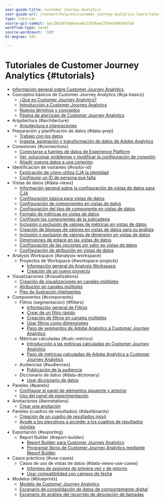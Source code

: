 ```yaml
---
user-guide-title: Customer Journey Analytics
user-guide-url: /content/help/en/customer-journey-analytics-learn/tutorials/overview.html
type: Tutorial
source-git-commit: aac1b820fda0e1ea8c21938ae23f0e5b0034d7ab
workflow-type: tm+mt
source-wordcount: '329'
ht-degree: 93%

---
```



# Tutoriales de Customer Journey Analytics {#tutorials}

+ [Información general sobre Customer Journey Analytics](overview.md)
+ Conceptos básicos de Customer Journey Analytics {#cja-basics}
   + [¿Qué es Customer Journey Analytics?](cja-basics/what-is-customer-journey-analytics.md)
   + [Introducción a Customer Journey Analytics](cja-basics/understanding-customer-journey-analytics.md)
   + [Nuevos términos y conceptos](cja-basics/new-terms-and-concepts-in-cja.md)
   + [Página de aterrizaje de Customer Journey Analytics](cja-basics/customer-journey-analytics-landing-page.md)
+ Arquitectura {#architecture}
   + [Arquitectura e integraciones](architecture/architecture-and-integrations-of-cja.md)
+ Preparación y planificación de datos {#data-prep}
   + [Trabajo con los datos](data-prep/working-with-data-in-cja.md)
   + [Ingesta, asignación y transformación de datos de Adobe Analytics](data-prep/ingest-map-and-transform-adobe-analytics-data.md)
+ Conexiones {#connections}
   + [Conectarse a fuentes de datos de Experience Platform](connections/connecting-customer-journey-analytics-to-data-sources-in-platform.md)
   + [Ver, solucionar problemas y modificar la configuración de conexión](connections/connections-details-experience-in-cja.md)
   + [Añadir nuevos datos a una conexión](connections/add-past-data-to-an-existing-connection-in-cja.md)
+ Identificación de visitantes {#visitor-id}
   + [Explicación de cómo utiliza CJA la identidad](visitor-id/understanding-how-customer-journey-analytics-uses-identity.md)
   + [Configurar un ID de persona que falta](visitor-id/configure-missing-person-id.md)
+ Vistas de datos {#data-views}
   + [Información general sobre la configuración de vistas de datos para CJA](data-views/overview-of-configuring-data-views-for-cja.md)
   + [Configuración básica para vistas de datos](data-views/basic-configuration-for-data-views.md)
   + [Configuración de componentes en vistas de datos](data-views/configuring-component-settings-in-data-views.md)
   + [Configuración del tipo de componente en vistas de datos](data-views/component-type-settings-in-data-views.md)
   + [Formato de métricas en vistas de datos](data-views/formatting-metrics-in-data-views.md)
   + [Configure los componentes de la subcadena](data-views/configure-substring-component-settings.md)
   + [Inclusión o exclusión de valores de métricas en vistas de datos](data-views/include-or-exclude-metric-values-in-data-views.md)
   + [Creación de bloques de valores en vistas de datos para su análisis](data-views/creating-value-buckets-in-data-views-for-analysis.md)
   + [Inclusión o exclusión de valores de dimensión en vistas de datos](data-views/include-or-exclude-dimension-values-in-data-views.md)
   + [Dimensiones de enlace en las vistas de datos](data-views/binding-dimensions-in-data-views.md)
   + [Configuración de las opciones sin valor en vistas de datos](data-views/configure-no-value-options-in-data-views.md)
   + [Configuración de atribución en vistas de datos](data-views/attribution-settings-in-data-views.md)
+ Analysis Workspace {#analysis-workspace}
   + Proyectos de Workspace {#workspace-projects}
      + [Información general de Analysis Workspace](analysis-workspace/workspace-projects/analysis-workspace-overview.md)
      + [Creación de un nuevo proyecto](analysis-workspace/workspace-projects/build-a-new-project.md)
+ Visualizaciones {#visualizations}
   + [Creación de visualizaciones en canales múltiples](visualizations/creating-cross-channel-visualizations-in-customer-journey-analytics.md)
   + [Atribución en canales múltiples](visualizations/cross-channel-attribution-in-customer-journey-analytics.md)
   + [Pies de ilustración inteligentes](visualizations/intelligent-captions.md)
+ Componentes {#components}
   + Filtros (segmentación) {#filters}
      + [Información general de Filtros](components/filters/introduction-to-filters-in-cja.md)
      + [Crear de un filtro rápido](components/filters/create-a-quick-filter.md)
      + [Creación de filtros en canales múltiples](components/filters/creating-cross-channel-filters-in-customer-journey-analytics.md)
      + [Usar filtros como dimensiones](components/filters/use-filters-as-dimensions.md)
      + [Paso de segmentos de Adobe Analytics a Customer Journey Analytics](components/filters/moving-adobe-analytics-segments-to-customer-journey-analytics.md)
   + Métricas calculadas {#calc-metrics}
      + [Introducción a las métricas calculadas en Customer Journey Analytics](components/calc-metrics/introduction-to-calculated-metrics-in-customer-journey-analytics.md)
      + [Paso de métricas calculadas de Adobe Analytics a Customer Journey Analytics](components/calc-metrics/moving-your-calculated-metrics-from-adobe-analytics-to-customer-journey-analytics.md)
   + Audiencias {#audiences}
      + [Publicación de la audiencia](components/audiences/audience-publishing-for-cja.md)
   + Diccionario de datos {#data-dictionary}
      + [Usar diccionario de datos](components/data-dictionary/use-data-dictionary.md)
+ Paneles {#panels}
   + [Configurar el panel de elementos siguiente y anterior](panels/configure-next-previous-item-panel.md)
   + [Uso del panel de experimentación](panels/use-the-experimentation-panel.md)
+ Anotaciones {#annotations}
   + [Crear una anotación](components/create-an-annotation.md)
+ Paneles (cuadros de resultados) {#dashboards}
   + [Creación de un cuadro de resultados móvil](dashboards/create-a-mobile-scorecard.md)
   + [Ayude a los ejecutivos a acceder a los cuadros de resultados móviles](dashboards/assist-executives-to-access-mobile-scorecards.md)
+ Exportación {#exporting}
   + Report Builder {#report-builder}
      + [Report Builder para Customer Journey Analytics](exporting/report-builder/report-builder-for-customer-journey-analytics.md)
      + [Programar libros de Customer Journey Analytics mediante Report Builder](exporting/report-builder/schedule-cja-workbooks-using-report-builder.md)
+ Casos prácticos {#use-cases}
   + Casos de uso de vistas de datos {#data-views-use-cases}
      + [Informes de sesiones de primera vez y de retorno](use-cases/data-views-use-cases/first-time-and-returning-sessions.md)
      + [Usar compatibilidad con campos de fecha](use-cases/data-views-use-cases/leverage-date-field-support.md)
+ Modelos {#blueprints}
   + [Modelo de Customer Journey Analytics](https://experienceleague.adobe.com/docs/blueprints-learn/architecture/customer-journey-analytics/overview.html?lang=es)
   + [Escenario de consolidación de datos de comportamiento digital](https://experienceleague.adobe.com/docs/analytics-platform/using/cja-usecases/cross-channel.html)
   + [Escenario de análisis del recorrido de desviación de llamadas](https://experienceleague.adobe.com/docs/analytics-platform/using/cja-usecases/call-center.html?lang=en)

